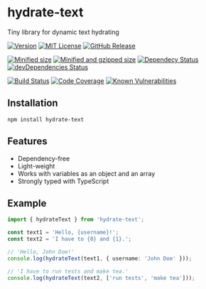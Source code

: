 # hydrate-text
Tiny library for dynamic text hydrating

[![Version][version-badge]][package]
[![MIT License][license-badge]][license]
[![GitHub Release][releases-badge]][releases]

[![Minified size][min-size-badge]][size]
[![Minified and gzipped size][minzip-size-badge]][size]
[![Dependecy Status][dependencies-badge]][dependencies]
[![devDependencies Status][dev-dependencies-badge]][dev-dependencies]

[![Build Status][build-badge]][build]
[![Code Coverage][coverage-badge]][coverage]
[![Known Vulnerabilities][vulnerabilities-badge]][vulnerabilities]

[version-badge]: https://img.shields.io/npm/v/hydrate-text.svg
[package]: https://www.npmjs.com/package/hydrate-text

[releases-badge]: https://img.shields.io/github/v/release/vasilii-kovalev/hydrate-text.svg
[releases]: https://github.com/vasilii-kovalev/hydrate-text/releases

[license-badge]: https://img.shields.io/npm/l/hydrate-text.svg
[license]: https://github.com/vasilii-kovalev/hydrate-text/blob/master/LICENSE

[min-size-badge]: https://badgen.net/bundlephobia/min/hydrate-text
[minzip-size-badge]: https://badgen.net/bundlephobia/minzip/hydrate-text
[size]: https://bundlephobia.com/result?p=hydrate-text@latest

[dependencies-badge]: https://david-dm.org/vasilii-kovalev/hydrate-text.svg
[dependencies]: https://david-dm.org/vasilii-kovalev/hydrate-text
[dev-dependencies-badge]: https://david-dm.org/vasilii-kovalev/hydrate-text/dev-status.svg
[dev-dependencies]: https://david-dm.org/vasilii-kovalev/hydrate-text?type=dev

[build-badge]: https://github.com/vasilii-kovalev/hydrate-text/workflows/build-test/badge.svg?branch=master
[build]: https://github.com/vasilii-kovalev/hydrate-text/actions?query=workflow%3Abuild-test+branch%3Amaster

[coverage-badge]: https://coveralls.io/repos/github/vasilii-kovalev/hydrate-text/badge.svg?branch=master
[coverage]: https://coveralls.io/github/vasilii-kovalev/hydrate-text?branch=master

[vulnerabilities-badge]: https://snyk.io/test/github/vasilii-kovalev/hydrate-text/badge.svg?targetFile=package.json
[vulnerabilities]: https://snyk.io/test/github/vasilii-kovalev/hydrate-text?targetFile=package.json

## Installation
```shell
npm install hydrate-text
```

## Features
* Dependency-free
* Light-weight
* Works with variables as an object and an array
* Strongly typed with TypeScript

## Example
```typescript
import { hydrateText } from 'hydrate-text';

const text1 = 'Hello, {username}!';
const text2 = 'I have to {0} and {1}.';

// 'Hello, John Doe!'
console.log(hydrateText(text1, { username: 'John Doe' }));

// 'I have to run tests and make tea.'
console.log(hydrateText(text2, ['run tests', 'make tea']));
```
